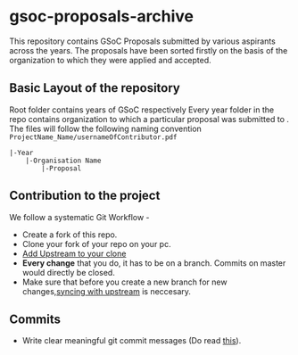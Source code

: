 # gsoc-proposals-archive
This repository contains GSoC Proposals submitted by various aspirants across the years. The proposals have been sorted firstly on the basis of the organization to which they were applied and accepted.

## Basic Layout of the repository
Root folder contains years of GSoC respectively
Every year folder in the repo contains organization to which a particular proposal was submitted to .
The files will follow the following naming convention `ProjectName_Name/usernameOfContributor.pdf`
```
|-Year
    |-Organisation Name
        |-Proposal
```

## Contribution to the project

We follow a systematic Git Workflow -

- Create a fork of this repo.
- Clone your fork of your repo on your pc.
- [Add Upstream to your clone](https://help.github.com/en/github/collaborating-with-issues-and-pull-requests/configuring-a-remote-for-a-fork)
- **Every change** that you do, it has to be on a branch. Commits on master would directly be closed.
- Make sure that before you create a new branch for new changes,[syncing with upstream](https://help.github.com/en/github/collaborating-with-issues-and-pull-requests/syncing-a-fork) is neccesary.

## Commits

- Write clear meaningful git commit messages (Do read [this](http://chris.beams.io/posts/git-commit/)).
